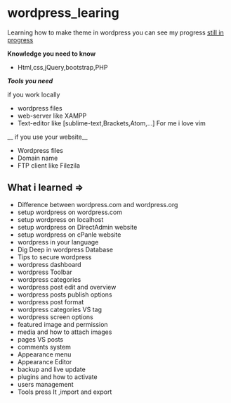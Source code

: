 # wordpress_learing
Learning how to make theme in wordpress you can see my progress [still in progress](http://ahmedfouad.esy.es/wordpress/)

 __Knowledge you need to know__

* Html,css,jQuery,bootstrap,PHP

***Tools you need***

if you work locally 
* wordpress files
* web-server like XAMPP
* Text-editor like [sublime-text,Brackets,Atom,...] For me i love vim

 __ if you use your website__ 

* Wordpress files
* Domain name
* FTP client like Filezila 


## What i learned => ##
* Difference between wordpress.com and wordpress.org
* setup wordpress on wordpress.com
* setup wordpress on localhost
* setup wordpress on DirectAdmin website
* setup wordpress on cPanle website
* wordpress in your language 
* Dig Deep in wordpress Database
* Tips to secure wordpress
* wordpress dashboard 
* wordpress Toolbar
* wordpress categories 
* wordpress post edit and overview
* wordpress posts publish options
* wordpress post format
* wordpress categories VS tag
* wordpress screen options
* featured image and permission
* media and how to attach images
* pages VS posts
* comments system
* Appearance menu
* Appearance Editor
* backup and live update
* plugins and how to activate
* users management 
* Tools press It ,import and export
